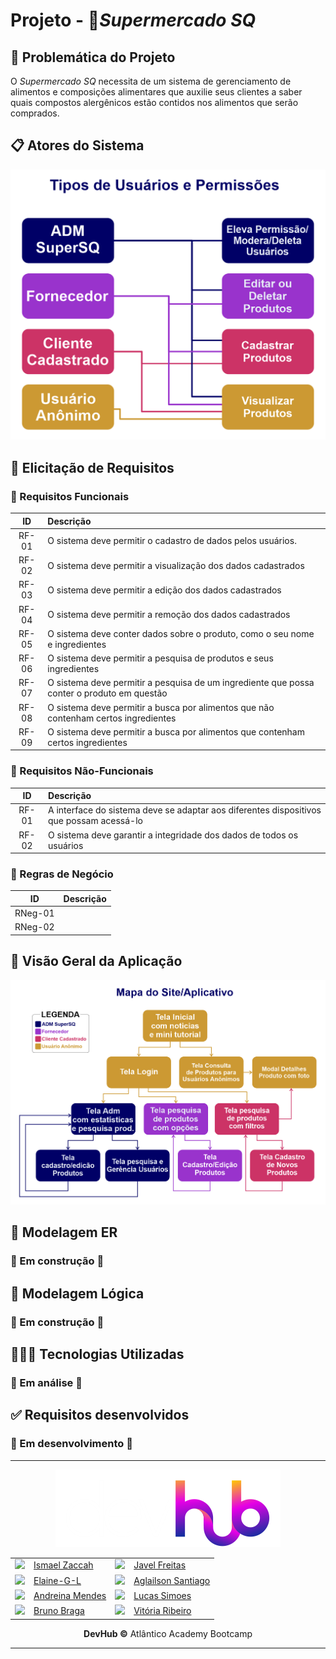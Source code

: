 # Projeto - 🛒*Supermercado SQ* 

## 🤔 Problemática do Projeto
O *Supermercado SQ* necessita de um sistema de gerenciamento de alimentos e composições alimentares que auxilie seus clientes a saber quais compostos alergênicos estão contidos nos alimentos que serão comprados.

## 📋 Atores do Sistema

<div width=80% height=80%>

![Tipos de Usuários e Permissões](./planejamento/usuarios.png)

</div>

## 🤯 Elicitação de Requisitos

### 📑 Requisitos Funcionais

ID|Descrição|
:---:|:---|
RF-01| O sistema deve permitir o cadastro de dados pelos usuários.
RF-02| O sistema deve permitir a visualização dos dados cadastrados
RF-03| O sistema deve permitir a edição dos dados cadastrados
RF-04| O sistema deve permitir a remoção dos dados cadastrados
RF-05| O sistema deve conter dados sobre o produto, como o seu nome e ingredientes
RF-06| O sistema deve permitir a pesquisa de produtos e seus ingredientes
RF-07| O sistema deve permitir a pesquisa de um ingrediente que possa conter o produto em questão
RF-08| O sistema deve permitir a busca por alimentos que não contenham certos ingredientes
RF-09| O sistema deve permitir a busca por alimentos que contenham certos ingredientes

### 📑 Requisitos Não-Funcionais

ID|Descrição|
:---:|:---|
RF-01| A interface do sistema deve se adaptar aos diferentes dispositivos que possam acessá-lo
RF-02| O sistema deve garantir a integridade dos dados de todos os usuários

### 📑 Regras de Negócio

ID|Descrição|
:---:|:---|
RNeg-01| 
RNeg-02| 

## 👀 Visão Geral da Aplicação

<div width=80% height=80%>

![Mapa do Site/Aplicativo](./planejamento/mapa-site-app.png)

</div>

<!---
## 💻 Telas identificadas até o Momento

### Home

* Slide com Noticias relacionadas
* Mini tutorial de uso do sistema
* Login
* Rodapé

### Consulta de Produto *(sem Cadastro)*

* Consulta de Produtos
    * Detalhes *=> Direciona Detalhes Produto*
* Filtrar Alergênicos para ocultar
* Filtrar Alergênico para mostrar
* Cadastrar Produto *=> Direciona para Login*

### Login

* Usuário
* Senha
* Esqueci a senha
* Criar conta

### Cadastro de Usuário

* Nome
* CPF
* Telefone
* Solicitar cadastro Administrativo ou de Fornecedor
    * Nome Representante
    * CNPJ da empresa representada
    * Telefone

### Home Cliente Logado

* Consulta de Produtos
    * Detalhes *=> Direciona Detalhes Produto* 
* Filtrar Alergênicos para ocultar
* Filtrar Alergênico para mostrar
* Cadastrar Novo Produto
* Definições de Conta e Preferencias
* Logout

### Home Fornecedor 

* Consulta de Produtos
    * Detalhes *=> Direciona Detalhes Produto*
* Filtrar Alergênicos para ocultar
* Filtrar Alergênico para mostrar
* Cadastrar Novo Produto
* Definições de Conta e Preferencias
* Logout

### Home Administrador 

* Painel Estatisticas
* Consulta de Produtos
    * Detalhes *=> Direciona Detalhes Produto*
* Gerenciar Usuarios *=> Gerencia de Usuários*
* Definições de Conta e Preferencias
* Logout


### Cadastro de Produto *(Cliente Logado)*

* Nome produto
* Marca
* Lista igredientes
* Possíveis Alergênicos
* Imagem
* Salvar

### Detalhes de Produto *(Cliente Logado)*

* Nome produto
* Marca
* Lista igredientes
    * Pesquisar na Lista
* Possíveis Alergênicos
    * Pesquisar na lista
* Imagem
* Salvar

### Tela Alteração Perfil
* Nome
* CPF/CNPJ
* Telefone
* Solicitar Deleção de Conta e Dados

### Detalhes de Produto *(Adm ou Fornecedor Logado)*

* Cod Produto
* Nome produto
* Marca
* Lista igredientes
    * Pesquisar na Lista
* Possíveis Alergênicos
    * Pesquisar na lista
* Imagem
* Salvar
* Imagem Produto
    * Cod Usuário que cadastrou
    * Nome Usuário que cadastrou
* Botão para Editar *=> Direciona edição produto
* Remover Produto da Base de Dados

### Cadastro/Edição de Produto *(Adm ou Fornecedor Logado)*

* Cod Produto
* Nome Produto
* Marca
* Lista Ingredientes
* Possiveis Alergênicos
* Imagem Produto
    * Cod Usuário que cadastrou
    * Nome Usuário que cadastrou
* Salvar Alterações
* Remover Produto da Base de Dados

### Gerencia Usuários *(Adm Logado)*

* Solicitações de Cadastros como Fornecedores
  * Modal Detalhes Usuário
  * Aprovar/Rejeitar
* Campo Pesquisa Usuario
  * Modal Detalhes Usuário
  * Deletar Cadastro

-->

## 🎲 Modelagem ER

### 🚧 Em construção 🚧

## 🎲 Modelagem Lógica

### 🚧 Em construção 🚧

## 👨🏾‍💻 Tecnologias Utilizadas
### 🚧 Em análise 🚧

## ✅ Requisitos desenvolvidos

### 🚧 Em desenvolvimento 🚧


---
<div align=center>

![Logo DevHub](./planejamento/logo-devhub-darkmode.png)

| | | | |
|:---|:---|:---|:---|
| <img  src="https://avatars.githubusercontent.com/u/86008336?v=4" width=50px/> | <a href="https://github.com/ismaelzaccah">Ismael Zaccah | <img  src="https://avatars.githubusercontent.com/u/42359787?v=4" width=50px/> | <a href="https://github.com/javelfreitas">Javel Freitas |
| <img  src="https://avatars.githubusercontent.com/u/78852666?v=4" width=50px/> | <a href="https://github.com/Elaine-G-L">Elaine-G-L | <img  src="https://avatars.githubusercontent.com/u/56098754?v=4" width=50px/> | <a href="https://github.com/AglailsonSantiago">Aglailson Santiago |
| <img  src="https://avatars.githubusercontent.com/u/47800237?v=4" width=50px/> | <a href="https://github.com/andreinamendes">Andreina Mendes | <img  src="https://avatars.githubusercontent.com/u/96750112?v=4" width=50px/> | <a href="https://github.com/lucassimoes2407">Lucas Simoes |
| <img  src="https://avatars.githubusercontent.com/u/78513841?v=4" width=50px/> | <a href="https://github.com/wiwiaR">Bruno Braga | <img  src="https://avatars.githubusercontent.com/u/59093848?v=4" width=50px/> | <a href="https://github.com/wiwiaR">Vitória Ribeiro |

 **DevHub ©** Atlântico Academy Bootcamp
 </div>

---